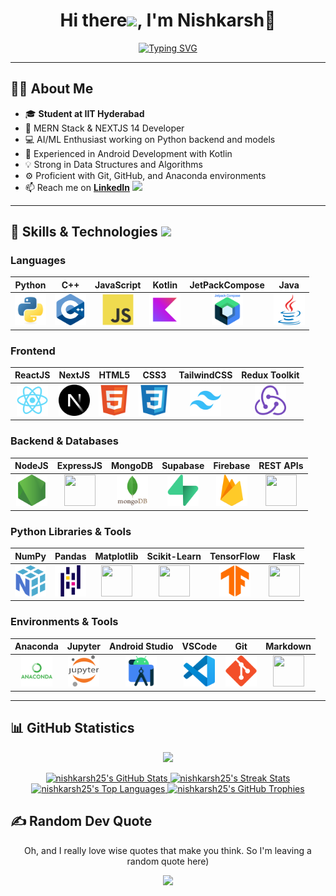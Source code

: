 <h1 align="center"> Hi there<img src="https://raw.githubusercontent.com/MartinHeinz/MartinHeinz/master/wave.gif" width="25px">, I'm Nishkarsh💙 </h1>

<div align="center">

[![Typing SVG](https://readme-typing-svg.herokuapp.com?&color=2484FF&size=32&lines=Passionate+Developer💙;Innovative+Thinker⭐;Lover+Of+Coding+Problems🎯;Constantly+Learning⚡&font=Pacifico&center=true&height=50&width=600&vCenter=true)](https://github.com/nishkarsh25)

</div>

---

## 🙋‍♂️ About Me
- 🎓 **Student at IIT Hyderabad**
- 🌟 MERN Stack & NEXTJS 14 Developer  
- 💻 AI/ML Enthusiast working on Python backend and models  
- 📱 Experienced in Android Development with Kotlin  
- 💡 Strong in Data Structures and Algorithms  
- ⚙️ Proficient with Git, GitHub, and Anaconda environments  
- 📫 Reach me on **[LinkedIn](https://www.linkedin.com/in/nishkarsh25/)** <img src="https://cdn-icons-png.flaticon.com/512/174/174857.png" width="18">

---

## 🚀 Skills & Technologies <img src="https://media.giphy.com/media/3o7aD2saalBwwftBIY/giphy.gif" width="30">

### Languages
| Python | C++ | JavaScript | Kotlin | JetPackCompose | Java |
|:-:|:-:|:-:|:-:|:-:|:-:|
| <img src="https://github.com/devicons/devicon/blob/master/icons/python/python-original.svg" width="50" height="50"/> | <img src="https://github.com/devicons/devicon/blob/master/icons/cplusplus/cplusplus-original.svg" width="50" height="50"/> | <img src="https://github.com/devicons/devicon/blob/master/icons/javascript/javascript-original.svg" width="50" height="50"/> | <img src="https://github.com/devicons/devicon/blob/master/icons/kotlin/kotlin-original.svg" width="50" height="50"/> | <img src="https://raw.githubusercontent.com/devicons/devicon/ca28c779441053191ff11710fe24a9e6c23690d6/icons/jetpackcompose/jetpackcompose-original-wordmark.svg" width="50" height="50"/> | <img src="https://github.com/devicons/devicon/blob/master/icons/java/java-original.svg" width="50" height="50"/> |

### Frontend
| ReactJS | NextJS | HTML5 | CSS3 | TailwindCSS | Redux Toolkit |
|:-:|:-:|:-:|:-:|:-:|:-:|
| <img src="https://github.com/devicons/devicon/blob/master/icons/react/react-original.svg" width="50" height="50"/> | <img src="https://github.com/devicons/devicon/blob/master/icons/nextjs/nextjs-original.svg" width="50" height="50"/> | <img src="https://github.com/devicons/devicon/blob/master/icons/html5/html5-original.svg" width="50" height="50"/> | <img src="https://github.com/devicons/devicon/blob/master/icons/css3/css3-original.svg" width="50" height="50"/> | <img src="https://github.com/devicons/devicon/blob/master/icons/tailwindcss/tailwindcss-original.svg" width="50" height="50"/> | <img src="https://github.com/devicons/devicon/blob/master/icons/redux/redux-original.svg" width="50" height="50"/> |

### Backend & Databases
| NodeJS | ExpressJS | MongoDB | Supabase | Firebase | REST APIs |
|:-:|:-:|:-:|:-:|:-:|:-:|
| <img src="https://github.com/devicons/devicon/blob/master/icons/nodejs/nodejs-original.svg" width="50" height="50"/> | <img src="https://ajeetchaulagain.com/static/7cb4af597964b0911fe71cb2f8148d64/87351/express-js.png" width="50" height="50"/> | <img src="https://github.com/devicons/devicon/blob/master/icons/mongodb/mongodb-original-wordmark.svg" width="50" height="50"/> | <img src="https://raw.githubusercontent.com/devicons/devicon/ca28c779441053191ff11710fe24a9e6c23690d6/icons/supabase/supabase-original.svg" width="50" height="50"/> | <img src="https://raw.githubusercontent.com/devicons/devicon/ca28c779441053191ff11710fe24a9e6c23690d6/icons/firebase/firebase-original.svg" width="50" height="50"/> | <img src="https://media.lordicon.com/icons/wired/outline/1330-rest-api.gif" width="50" height="50"/> |

### Python Libraries & Tools
| NumPy | Pandas | Matplotlib | Scikit-Learn | TensorFlow | Flask |
|:-:|:-:|:-:|:-:|:-:|:-:|
| <img src="https://github.com/devicons/devicon/blob/master/icons/numpy/numpy-original.svg" width="50" height="50"/> | <img src="https://github.com/devicons/devicon/blob/master/icons/pandas/pandas-original.svg" width="50" height="50"/> | <img src="https://upload.wikimedia.org/wikipedia/commons/8/84/Matplotlib_icon.svg" width="50" height="50"/> | <img src="https://upload.wikimedia.org/wikipedia/commons/0/05/Scikit_learn_logo_small.svg" width="50" height="50"/> | <img src="https://github.com/devicons/devicon/blob/master/icons/tensorflow/tensorflow-original.svg" width="50" height="50"/> | <img src="https://p.kindpng.com/picc/s/188-1882559_python-flask-hd-png-download.png" width="50" height="50"/> |

### Environments & Tools
| Anaconda | Jupyter  | Android Studio | VSCode | Git | Markdown |
|:-:|:-:|:-:|:-:|:-:|:-:|
| <img src="https://github.com/devicons/devicon/blob/master/icons/anaconda/anaconda-original-wordmark.svg" width="50" height="50"/> | <img src="https://github.com/devicons/devicon/blob/master/icons/jupyter/jupyter-original-wordmark.svg" width="50" height="50"/> | <img src="https://raw.githubusercontent.com/devicons/devicon/ca28c779441053191ff11710fe24a9e6c23690d6/icons/androidstudio/androidstudio-original.svg" width="50" height="50"/> | <img src="https://raw.githubusercontent.com/devicons/devicon/ca28c779441053191ff11710fe24a9e6c23690d6/icons/vscode/vscode-original.svg" width="50" height="50"/> | <img src="https://github.com/devicons/devicon/blob/master/icons/git/git-original.svg" width="50" height="50"/> | <img src="https://png.pngtree.com/png-vector/20240219/ourlarge/pngtree-markdown-file-icon-outline-style-design-document-text-symbol-vector-illustration-png-image_11750798.png" width="50" height="50"/> |


---

## 📊 GitHub Statistics

<div align="center">

<!-- Profile Visitors -->
![](https://visitcount.itsvg.in/api?id=nishkarsh25&label=Profile%20Visitors&color=00FFFF&icon=6&pretty=false&style=plastic)

<!-- GitHub Stats -->
<a href="https://github.com/nishkarsh25?tab=repositories">
    <img src="https://github-readme-stats-one-bice.vercel.app/api?username=nishkarsh25&theme=tokyonight&show_icons=true&count_private=true&role=OWNER,ORGANIZATION_MEMBER,COLLABORATOR&border_color=00FFFF&bg_color=0D1117&icon_color=00FFFF&title_color=00FFFF&text_color=FFFFFF&border_radius=15" width="48%" alt="nishkarsh25's GitHub Stats">
</a>

<!-- Streak Stats -->
<a href="https://github.com/nishkarsh25?tab=repositories">
    <img src="https://github-readme-streak-stats.herokuapp.com?user=nishkarsh25&theme=tokyonight&date_format=M%20j%5B%2C%20Y%5D&border=00FFFF&background=0D1117&stroke=FFFFFF&ring=00FFFF&fire=FF4500&currStreakLabel=FFFFFF&sideLabels=00FFFF&border_radius=15" width="48%" alt="nishkarsh25's Streak Stats">
</a>

<!-- Top Languages -->
<a href="https://github.com/nishkarsh25?tab=repositories">
    <img src="https://github-readme-stats.vercel.app/api/top-langs/?username=nishkarsh25&theme=tokyonight&layout=compact&langs_count=8&border_color=00FFFF&bg_color=0D1117&title_color=00FFFF&icon_color=FF4500&border_radius=15" width="34%" alt="nishkarsh25's Top Languages">
</a>

<!-- Trophies -->
<a href="https://github.com/nishkarsh25?tab=repositories">
    <img src="https://github-profile-trophy.vercel.app/?username=nishkarsh25&theme=onestar&no-frame=true&no-bg=true&margin-w=15&column=7&row=1&title_color=00FFFF&border_color=00FFFF" alt="nishkarsh25's GitHub Trophies" width="90%">
</a>

</div>





## ✍️ Random Dev Quote

<div align="center">
Oh, and I really love wise quotes that make you think. So I'm leaving a random quote here)

![](https://quotes-github-readme.vercel.app/api?theme=algolia&type=horizontal)
</div>



